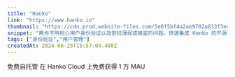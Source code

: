 ```yaml
---
title: "Hanko"
link: "https://www.hanko.io"
thumbnail: "https://cdn.prod.website-files.com/5e6f5bf4a2ae9702a833f3ee/5e8cbd73d2b1fa2ae262c716_Webclip_256x256.png"
snippet: "再也不用担心用户身份验证以及密码薄弱或被盗的问题。快速集成 Hanko 的开源身份验证 API 和可嵌入的 UI 组件，以实现更好的安全性和更快乐的用户。"
tags: ["身份验证","用户管理"]
createdAt: 2024-06-25T15:57:04.488Z
---
```

免费自托管
在 Hanko Cloud 上免费获得 1 万 MAU
